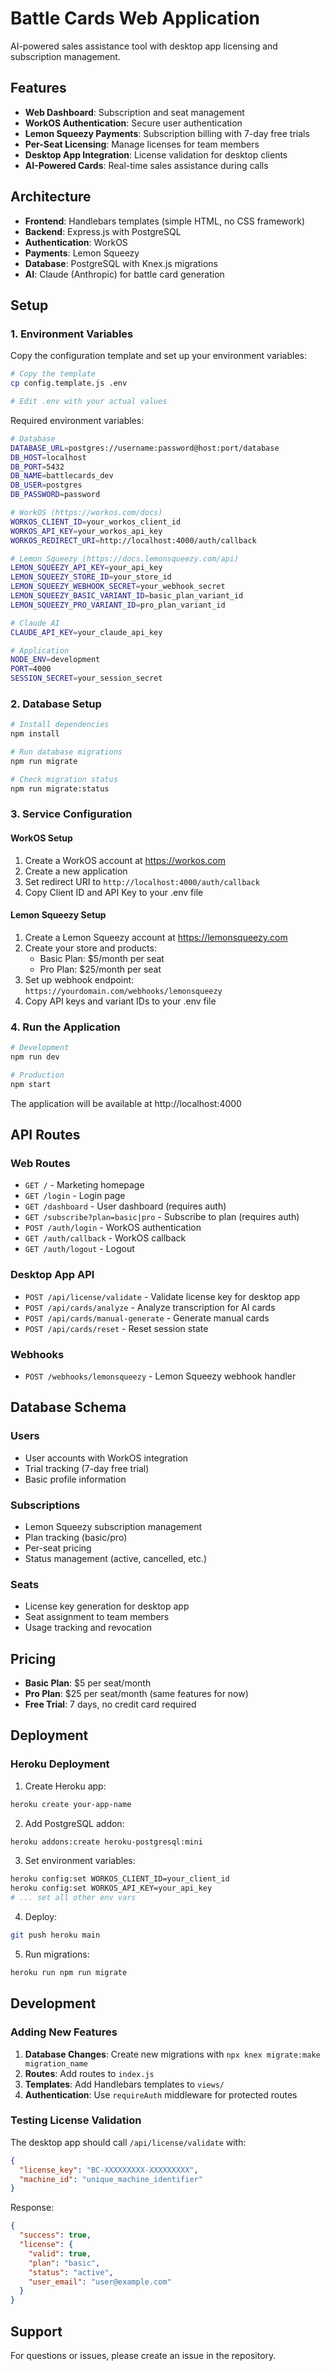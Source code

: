 # Battle Cards Web Application

AI-powered sales assistance tool with desktop app licensing and subscription management.

## Features

- **Web Dashboard**: Subscription and seat management
- **WorkOS Authentication**: Secure user authentication
- **Lemon Squeezy Payments**: Subscription billing with 7-day free trials
- **Per-Seat Licensing**: Manage licenses for team members
- **Desktop App Integration**: License validation for desktop clients
- **AI-Powered Cards**: Real-time sales assistance during calls

## Architecture

- **Frontend**: Handlebars templates (simple HTML, no CSS framework)
- **Backend**: Express.js with PostgreSQL
- **Authentication**: WorkOS
- **Payments**: Lemon Squeezy
- **Database**: PostgreSQL with Knex.js migrations
- **AI**: Claude (Anthropic) for battle card generation

## Setup

### 1. Environment Variables

Copy the configuration template and set up your environment variables:

```bash
# Copy the template
cp config.template.js .env

# Edit .env with your actual values
```

Required environment variables:
```bash
# Database
DATABASE_URL=postgres://username:password@host:port/database
DB_HOST=localhost
DB_PORT=5432
DB_NAME=battlecards_dev
DB_USER=postgres
DB_PASSWORD=password

# WorkOS (https://workos.com/docs)
WORKOS_CLIENT_ID=your_workos_client_id
WORKOS_API_KEY=your_workos_api_key
WORKOS_REDIRECT_URI=http://localhost:4000/auth/callback

# Lemon Squeezy (https://docs.lemonsqueezy.com/api)
LEMON_SQUEEZY_API_KEY=your_api_key
LEMON_SQUEEZY_STORE_ID=your_store_id
LEMON_SQUEEZY_WEBHOOK_SECRET=your_webhook_secret
LEMON_SQUEEZY_BASIC_VARIANT_ID=basic_plan_variant_id
LEMON_SQUEEZY_PRO_VARIANT_ID=pro_plan_variant_id

# Claude AI
CLAUDE_API_KEY=your_claude_api_key

# Application
NODE_ENV=development
PORT=4000
SESSION_SECRET=your_session_secret
```

### 2. Database Setup

```bash
# Install dependencies
npm install

# Run database migrations
npm run migrate

# Check migration status
npm run migrate:status
```

### 3. Service Configuration

#### WorkOS Setup
1. Create a WorkOS account at https://workos.com
2. Create a new application
3. Set redirect URI to `http://localhost:4000/auth/callback`
4. Copy Client ID and API Key to your .env file

#### Lemon Squeezy Setup
1. Create a Lemon Squeezy account at https://lemonsqueezy.com
2. Create your store and products:
   - Basic Plan: $5/month per seat
   - Pro Plan: $25/month per seat
3. Set up webhook endpoint: `https://yourdomain.com/webhooks/lemonsqueezy`
4. Copy API keys and variant IDs to your .env file

### 4. Run the Application

```bash
# Development
npm run dev

# Production
npm start
```

The application will be available at http://localhost:4000

## API Routes

### Web Routes
- `GET /` - Marketing homepage
- `GET /login` - Login page
- `GET /dashboard` - User dashboard (requires auth)
- `GET /subscribe?plan=basic|pro` - Subscribe to plan (requires auth)
- `POST /auth/login` - WorkOS authentication
- `GET /auth/callback` - WorkOS callback
- `GET /auth/logout` - Logout

### Desktop App API
- `POST /api/license/validate` - Validate license key for desktop app
- `POST /api/cards/analyze` - Analyze transcription for AI cards
- `POST /api/cards/manual-generate` - Generate manual cards
- `POST /api/cards/reset` - Reset session state

### Webhooks
- `POST /webhooks/lemonsqueezy` - Lemon Squeezy webhook handler

## Database Schema

### Users
- User accounts with WorkOS integration
- Trial tracking (7-day free trial)
- Basic profile information

### Subscriptions
- Lemon Squeezy subscription management
- Plan tracking (basic/pro)
- Per-seat pricing
- Status management (active, cancelled, etc.)

### Seats
- License key generation for desktop app
- Seat assignment to team members
- Usage tracking and revocation

## Pricing

- **Basic Plan**: $5 per seat/month
- **Pro Plan**: $25 per seat/month (same features for now)
- **Free Trial**: 7 days, no credit card required

## Deployment

### Heroku Deployment

1. Create Heroku app:
```bash
heroku create your-app-name
```

2. Add PostgreSQL addon:
```bash
heroku addons:create heroku-postgresql:mini
```

3. Set environment variables:
```bash
heroku config:set WORKOS_CLIENT_ID=your_client_id
heroku config:set WORKOS_API_KEY=your_api_key
# ... set all other env vars
```

4. Deploy:
```bash
git push heroku main
```

5. Run migrations:
```bash
heroku run npm run migrate
```

## Development

### Adding New Features

1. **Database Changes**: Create new migrations with `npx knex migrate:make migration_name`
2. **Routes**: Add routes to `index.js`
3. **Templates**: Add Handlebars templates to `views/`
4. **Authentication**: Use `requireAuth` middleware for protected routes

### Testing License Validation

The desktop app should call `/api/license/validate` with:
```json
{
  "license_key": "BC-XXXXXXXXX-XXXXXXXXX",
  "machine_id": "unique_machine_identifier"
}
```

Response:
```json
{
  "success": true,
  "license": {
    "valid": true,
    "plan": "basic",
    "status": "active",
    "user_email": "user@example.com"
  }
}
```

## Support

For questions or issues, please create an issue in the repository. 